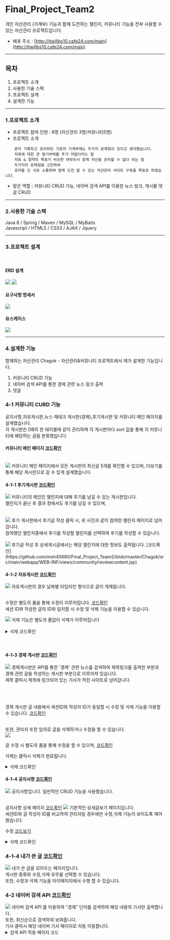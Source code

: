# Final_Project_Team2

개인 자산관리 (가계부) 기능과 함께 도전하는 챌린지, 커뮤니티 기능을 전부 사용할 수 있는 자산관리 프로젝트입니다.

- 배포 주소 : [http://itwillbs10.cafe24.com/main](http://itwillbs10.cafe24.com/main)

****

## 목차
1. 프로젝트 소개
2. 사용한 기술 스택
3. 프로젝트 설계
4. 설계한 기능

****

### 1.프로젝트 소개
- 프로젝트 참여 인원 : 8명 (자산관리 3명/커뮤니티5명)
- 프로젝트 소개
````
    혼자 기록하고 관리하던 기존의 가계부에는 두가지 문제점이 있다고 생각했습니다.
    저축에 대한 큰 동기부여를 주기 어렵다라는 점
    저축 & 절약의 목표가 비슷한 여럿이서 함께 자산을 관리할 수 없다 라는 점
    두가지의 문제점을 고민하여
    유저들 간 서로 소통하며 함께 도전 할 수 있는 자산관리 사이트 구축을 목표로 하였습니다.
````
- 맡은 역할 : 커뮤니티 CRUD 기능, 네이버 검색 API를 이용한 뉴스 링크, 게시물 댓글 CRUD



****

### 2.사용한 기술 스택
Java 8 / Spring / Maven / MySQL / MyBatis <br>
Javascript / HTML5 / CSS3 / AJAX / Jquery <br>

****

### 3.프로젝트 설계
<br>

#### ERD 설계
<img src="https://github.com/msh45660/Final_Project_Team2/assets/116853287/f42e90ed-e46e-476b-991e-054ff4246e79">
<img src="https://github.com/msh45660/Final_Project_Team2/assets/116853287/0e83701e-efd3-41c1-8e94-0cab00df1fc2">
<br>

#### 요구사항 명세서
<img src="https://github.com/msh45660/Final_Project_Team2/assets/116853287/c44cd153-8100-44ce-9d8d-68641dd571f7">
<br>

#### 유스케이스
<img src="https://github.com/msh45660/Final_Project_Team2/assets/116853287/bad114a2-6b5e-4480-9bc8-2389e1b9e7d1">

****

### 4.설계한 기능
함께하는 자산관리 Chagok - 자산관리&커뮤니티 프로젝트에서 제가 설계한 기능입니다.
1. 커뮤니티 CRUD 기능
2. 네이버 검색 API를 통한 경제 관련 뉴스 링크 출력
3. 댓글

### 4-1 커뮤니티 CURD 기능 <br>
공지사항,자유게시판,뉴스·재테크 게시판(경제),후기게시판 및 커뮤니티 메인 페이지를 설계했습니다.<br>
각 게시판은 DB의 한 테이블에 같이 관리하며 각 게시판마다 sort 값을 통해 각 커뮤니티에 해당하는 글을 분류했습니다.<br>

#### 커뮤니티 메인 페이지 [코드확인](https://github.com/msh45660/Final_Project_Team2/blob/master/Chagok/src/main/webapp/WEB-INF/views/chagok/boardMain.jsp)

<br>
<img src="https://github.com/msh45660/Final_Project_Team2/assets/116853287/02281c2d-f0d9-42c3-bbd6-bec5c38439e2">
커뮤니티 메인 페이지에서 모든 게시판의 최신글 5개를 확인할 수 있으며, 더보기를 통해 해당 게시판으로 갈 수 있게 설계했습니다.
<br>

#### 4-1-1 후기게시판 [코드확인](https://github.com/msh45660/Final_Project_Team2/blob/master/Chagok/src/main/webapp/WEB-INF/views/community/reviewboard.jsp)

<img src="https://github.com/msh45660/Final_Project_Team2/assets/116853287/b41e4d7b-15d4-44c6-8499-b7278d965324">
커뮤니티의 메인인 챌린지에 대해 후기를 남길 수 있는 게시판입니다.<br>
챌린지가 끝난 후 결과 창에서도 후기를 남길 수 있으며,<br>
<br>
<br>
<img src="https://github.com/msh45660/Final_Project_Team2/assets/116853287/07cf0c4a-c317-4819-9b70-6b40c0b5806a">
후기 게시판에서 후기글 작성 클릭 시, 위 사진과 같이 참여한 챌린지 페이지로 넘어갑니다.<br>
참여했던 챌린지중에서 후기를 작성할 챌린지를 선택하여 후기를 작성할 수 있습니다. <br>


<br>
<img src="https://github.com/msh45660/Final_Project_Team2/assets/116853287/d87e3984-2812-4ef7-8bb9-7c84d9b7421c">
후기글 작성 후 상세게시글에서는 해당 챌린지에 대한 정보도 출력됩니다. [코드확인](https://github.com/msh45660/Final_Project_Team2/blob/master/Chagok/src/main/webapp/WEB-INF/views/community/reviewcontent.jsp)<br>

#### 4-1-2 자유게시판 [코드확인](https://github.com/msh45660/Final_Project_Team2/blob/master/Chagok/src/main/webapp/WEB-INF/views/community/freeboard.jsp)

<img src="https://github.com/msh45660/Final_Project_Team2/assets/116853287/57581691-4965-4fa5-a693-8a690f9fed44">
자유게시판의 경우 날짜별 타임라인 형식으로 글이 개제됩니다.<br><br>

수정은 별도의 폼을 통해 수정이 이루어집니다. [코드확인](https://github.com/msh45660/Final_Project_Team2/blob/master/Chagok/src/main/webapp/WEB-INF/views/community/freeboardupdate.jsp)<br>
세션 ID와 작성한 글의 ID와 일치할 시 수정 및 삭제 기능을 이용할 수 있습니다.<br>

<img src="https://github.com/msh45660/Final_Project_Team2/assets/116853287/1484a700-2540-4d9a-84bf-fc5244b9de84">
삭제 기능은 별도의 폼없이 삭제가 이루어집니다 <br><br>
<details>
    <summary>삭제 코드확인</summary>
	
````
	자유 게시판 삭제
@GetMapping(value = "/freedelete")
public String freedeleteGET(int bno,RedirectAttributes rttr,HttpSession session) throws Exception {
		
	Bservice.deleteBoard(bno);
				
	rttr.addFlashAttribute("result", "delOK");
				
	return "redirect:/freeboard";
}

서비스
public void deleteBoard(Integer bno) throws Exception;

임플리먼트
@Override
public void deleteBoard(Integer bno) throws Exception {
	mylog.debug(" deleteBoard() 호출 ");
		
	dao.deleteBoard(bno);
		
}	

매퍼
<delete id="deleteBoard">
	delete from board
	where bno = #{bno}
</delete>

글의 bno를 통해 해당글을 삭제하는 로직입니다.


````
</details>
<br><br>

#### 4-1-3 경제 게시판 [코드확인](https://github.com/msh45660/Final_Project_Team2/blob/master/Chagok/src/main/webapp/WEB-INF/views/community/economy.jsp)

<img src="https://github.com/msh45660/Final_Project_Team2/assets/116853287/a52ed6e9-1a41-4790-b525-88e91b3ba4a9">
경제게시판은 API를 통한 '경제' 관련 뉴스를 검색하여 제목링크를 출력한 부분과<br>
경제 관련 글을 작성하는 게시판 부분으로 이루어져 있습니다.<br>
제목 클릭시 제목에 링크되어 있는 기사가 적힌 사이트로 넘어갑니다.<br>
<br><br><br>

경제 게시판 글 내용에서 세션ID와 작성자 ID가 동일할 시 수정 및 삭제 기능을 이용할 수 있습니다. [코드확인](https://github.com/msh45660/Final_Project_Team2/blob/master/Chagok/src/main/webapp/WEB-INF/views/community/economycontent.jsp)
 
<br>
또한, 관리자 또한 임의로 글을 삭제하거나 수정을 할 수 있습니다.<br>
<img src="(https://github.com/msh45660/Final_Project_Team2/assets/116853287/67bcdaa0-7d46-4415-bcaf-238ec7065b0a">

글 수정 시 별도의 폼을 통해 수정을 할 수 있으며, [코드확인](https://github.com/msh45660/Final_Project_Team2/blob/master/Chagok/src/main/webapp/WEB-INF/views/community/economyupdate.jsp)<br>

삭제는 클릭시 삭제가 완료됩니다.
<details>
    <summary>삭제 코드확인</summary>
	
````	
 경제 게시판 삭제
	
컨트롤러
@GetMapping(value = "/economydelete")
public String economydeleteGET(int bno,RedirectAttributes rttr,HttpSession session) throws Exception {
			
	Bservice.deleteBoard(bno);
					
	rttr.addFlashAttribute("result", "delOK");
					
	return "redirect:/economy?page=1";
}

서비스와 임플리먼트, 매퍼는 같은 로직을 사용했습니다.

````
</details>

#### 4-1-4 공지사항 [코드확인](https://github.com/msh45660/Final_Project_Team2/blob/master/Chagok/src/main/webapp/WEB-INF/views/community/notice.jsp)

<img src="https://github.com/msh45660/Final_Project_Team2/assets/116853287/b66e0aa5-75d3-4e30-95d3-5fe985e562c2">
공지사항입니다. 일반적인 CRUD 기능을 사용했습니다.<br>
<br>

공지사항 상세 페이지 [코드확인](https://github.com/msh45660/Final_Project_Team2/blob/master/Chagok/src/main/webapp/WEB-INF/views/community/noticecontent.jsp)
<img src="https://github.com/msh45660/Final_Project_Team2/assets/116853287/3a4c361f-f5e9-4d69-983f-b2e3898d8356">
기본적인 상세글보기 페이지입니다.<br>
세션ID와 글 작성자 ID를 비교하여 관리자일 경우에만 수정,삭제 기능이 보이도록 제어했습니다.<br>

수정 [코드보기](https://github.com/msh45660/Final_Project_Team2/blob/master/Chagok/src/main/webapp/WEB-INF/views/community/noticeupdate.jsp)

<details>
    <summary>삭제 코드확인</summary>

```` 
@PostMapping(value = "/noticedelete")
public String noticedeleteGET(int bno,RedirectAttributes rttr,HttpSession session) throws Exception {
			
	Bservice.deleteBoard(bno);
					
	rttr.addFlashAttribute("result", "delOK");
					
	return "redirect:/notice?page=1";
}

자유,경제 게시판과 같이 같은 코드를 사용합니다.

````
</details>


### 4-1-4 내가 쓴 글 [코드확인](https://github.com/msh45660/Final_Project_Team2/blob/master/Chagok/src/main/webapp/WEB-INF/views/chagok/myBoardWrite.jsp)

<img src="https://github.com/msh45660/Final_Project_Team2/assets/116853287/78e83e1a-4aae-4956-a559-be3b1e77fdc3">
내가 쓴 글을 모아두는 페이지입니다.<br>
게시판 종류와 수정,삭제 유무를 선택할 수 있습니다.<br>
또한, 수정과 삭제 기능을 마이페이지에서 수행 할 수 있습니다.<br>

### 4-2 네이버 검색 API [코드확인](https://github.com/msh45660/Final_Project_Team2/blob/master/Chagok/src/main/java/com/chagok/controller/NewsAPIController.java)

<img src="https://github.com/msh45660/Final_Project_Team2/assets/116853287/fc65d627-92e5-4892-b7d2-c7a1e7e43680">
네이버 검색 API 를 이용하여 "경제" 단어를 검색하여 해당 내용의 기사만 출력합니다.<br>
또한, 최신순으로 검색하여 보여줍니다.<br>
기사 클릭시 해당 네이버 기사 페이지로 자동 이동합니다.<br>

<details>
    <summary>검색 API 적용 페이지 코드</summary>
	
````
<table class="table table-hover" style="margin-left:10px; margin-right:10px; border-bottom: 1px solid #ddd;border-top: 2px solid #66BB7A;">
			  <thead style="background-color: #dddddd30;font-size: 16px;">
			    <tr>
			      <th scope="col" style="width:300px; padding: 15px 0;">경제 뉴스 기사</th>
			    </tr>
			  </thead>
			<tbody>
				  <tr>
				  	<td style="text-align:center; padding: 15px 0;">
					   <a href="#" id="news_test"></a>
						<div id="result"></div>
					</td>
				  </tr>
				
			</tbody>
	</table>

해당 코드를 통해 javascript 를 호출합니다.
호출한 스크립트는 아래와 같습니다.

<script type="text/javascript">
	$(document).ready(function(){
		var query = { "query":"경제" };
		
		$.ajax({
			type: 'get',
			url: '/news',
			contentType: "application/json; charset=UTF-8",
			dataType: 'text',
// 			data: JSON.stringify(query),
			success: function(data){
// 			alert("ajax 성공!");
			var job = JSON.parse(data);
			console.log(job);
			
			$('#result').empty();
			
			$.each(job, function(index, item){
				
				$('#result').append("<a href="+item.link+">"+item.title+"</a><br><br>");
				$('#result').append(item.description+"<br>");
				$('#result').append(item.pubDate+"<br>");
				$('#result').append("<hr>");
			});
			
		}, error: function(data){
			console.log("ajax 실패!");
			console.log(data);
		}
	});
		
	});

</script>	
````

</details>



